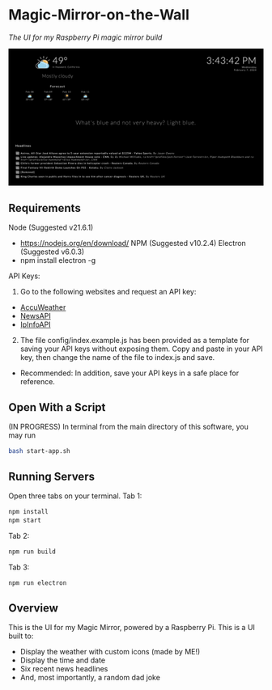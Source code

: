 # Magic-Mirror-on-the-Wall
_The UI for my Raspberry Pi magic mirror build_

![Magic Mirror on the Wall](mirror-ui.png?raw=true)

## Requirements

Node (Suggested v21.6.1)
  - https://nodejs.org/en/download/ 
NPM (Suggested v10.2.4)
Electron (Suggested v6.0.3)
  - npm install electron -g

API Keys:
1. Go to the following websites and request an API key:
  - [AccuWeather](https://developer.accuweather.com/apis)
  - [NewsAPI](newsapi.org)
  - [IpInfoAPI](https://ipinfo.io/)
2. The file config/index.example.js has been provided as a template for saving your API keys without exposing them. Copy and paste in your API key, then change the name of the file to index.js and save. 
  - Recommended: In addition, save your API keys in a safe place for reference.

## Open With a Script

(IN PROGRESS)
In terminal from the main directory of this software, you may run
```sh
bash start-app.sh
```

## Running Servers

Open three tabs on your terminal. 
Tab 1: 
```sh
npm install 
npm start
```

Tab 2: 
```sh
npm run build
```

Tab 3: 
```sh
npm run electron
```

## Overview

This is the UI for my Magic Mirror, powered by a Raspberry Pi. This is a UI built to:
- Display the weather with custom icons (made by ME!)
- Display the time and date
- Six recent news headlines
- And, most importantly, a random dad joke